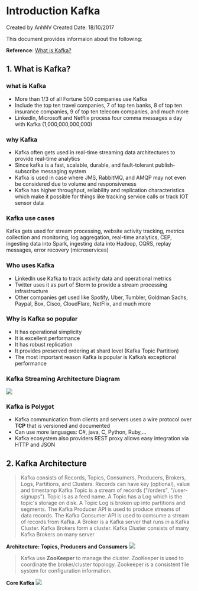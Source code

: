 # Introduction Kafka
Created by AnhNV Created Date: 18/10/2017

This document provides informaion about the following:

**Reference**:
[What is Kafka?][what-is-kafka]

## 1. What is Kafka?
### what is Kafka
* More than 1/3 of all Fortune 500 companies use Kafka
* Include the top ten travel companies, 7 of top ten banks, 8 of top ten insurance companies, 9 of top ten telecom companies, and much more
* LinkedIn, Microsoft and Netflix process four comma messages a day with Kafka (1,000,000,000,000)

### why Kafka
- Kafka often gets used in real-time streaming data architectures to provide real-time analytics
- Since kafka is a fast, scalable, durable, and fault-tolerant publish-subscribe messaging system
- Kafka is used in case where JMS, RabbitMQ, and AMQP may not even be considered due to volume and responsiveness
- Kafka has higher throughput, reliability and replication characteristics which make it possible for things like tracking service calls or track IOT sensor data

### Kafka use cases
Kafka gets used for stream processing, website activity tracking, metrics collection and monitoring, log aggregation, real-time analytics, CEP, ingesting data into Spark, ingesting data into Hadoop, CQRS, replay messages, error recovery (microservices)

### Who uses Kafka
- Linkedln use Kafka to track activity data and operational metrics
- Twitter uses it as part of Storm to provide a stream processing infrastructure
- Other companies get used like Spotify, Uber, Tumbler, Goldman Sachs, Paypal, Box, Cisco, CloudFlare, NetFlix, and much more

### Why is Kafka so popular
- It has operational simplicity
- It is excellent performance
- It has robust replication
- It provides preserved ordering at shard level (Kafka Topic Partition)
- The most important reason Kafka is popular is Kafka’s exceptional performance

### Kafka Streaming Architecture Diagram
![](https://user-images.githubusercontent.com/14268190/31706889-b4c3701a-b414-11e7-87d8-95cb52caab01.png)

### Kafka is Polygot
- Kafka communication from clients and servers uses a wire protocol over **TCP** that is versioned and documented
- Can use more languages: C#, java, C, Python, Ruby,…
- Kafka ecosystem also providers REST proxy allows easy integration via HTTP and JSON

## 2. Kafka Architecture
> Kafka consists of Records, Topics, Consumers, Producers, Brokers, Logs, Partitions, and Clusters. Records can have key (optional), value and timestamp
Kafka Topic is a stream of records ("/orders", "/user-signups"). Topic is as a feed name. A Topic has a Log which is the topic's storage on disk. A Topic Log is broken up into partitions and segments.
The Kafka Producer API is used to produce streams of data records.
The Kafka Consumer API is used to comsume a stream of records from Kafka.
A Broker is a Kafka server that runs in a Kafka Cluster. Kafka Brokers form a cluster.
Kafka Cluster consists of many Kafka Brokers on many server

**Architecture: Topics, Producers and Consumers**
![](https://user-images.githubusercontent.com/14268190/31708153-666cf568-b418-11e7-9442-d279939a0d27.png)
>Kafka use **ZooKeeper** to manage the cluster. ZooKeeper is used to coordinate the broker/cluster topology. Zookeeper is a consistent file system for configuration information.

**Core Kafka**
![](https://user-images.githubusercontent.com/14268190/31711178-8932437e-b421-11e7-8db2-f1668103d602.png)

[what-is-kafka]: http://cloudurable.com/blog/what-is-kafka/index.html